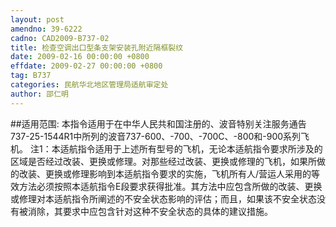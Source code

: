 ```yaml
---
layout: post
amendno: 39-6222
cadno: CAD2009-B737-02
title: 检查空调出口型条支架安装孔附近隔框裂纹
date: 2009-02-16 00:00:00 +0800
effdate: 2009-02-27 00:00:00 +0800
tag: B737
categories: 民航华北地区管理局适航审定处
author: 邵仁明
---
```


##适用范围:
本指令适用于在中华人民共和国注册的、波音特别关注服务通告 737-25-1544R1中所列的波音737-600、-700、-700C、-800和-900系列飞机。
注1：本适航指令适用于上述所有型号的飞机，无论本适航指令要求所涉及的区域是否经过改装、更换或修理。对那些经过改装、更换或修理的飞机，如果所做的改装、更换或修理影响到本适航指令要求的实施，飞机所有人/营运人采用的等效方法必须按照本适航指令E段要求获得批准。其方法中应包含所做的改装、更换或修理对本适航指令所阐述的不安全状态影响的评估；而且，如果该不安全状态没有被消除，其要求中应包含针对这种不安全状态的具体的建议措施。

